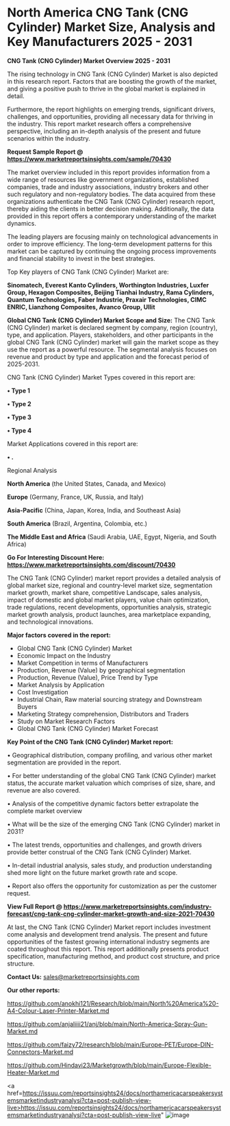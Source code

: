 # North America CNG Tank (CNG Cylinder) Market Size, Analysis and Key Manufacturers 2025 - 2031

<Strong> CNG Tank (CNG Cylinder) Market Overview 2025 - 2031</strong>

The rising technology in CNG Tank (CNG Cylinder) Market is also depicted in this research report. Factors that are boosting the growth of the market, and giving a positive push to thrive in the global market is explained in detail.

Furthermore, the report highlights on emerging trends, significant drivers, challenges, and opportunities, providing all necessary data for thriving in the industry. This report market research offers a comprehensive perspective, including an in-depth analysis of the present and future scenarios within the industry.

<strong>Request Sample Report @ <a href=https://www.marketreportsinsights.com/sample/70430>https://www.marketreportsinsights.com/sample/70430</a></strong>

The market overview included in this report provides information from a wide range of resources like government organizations, established companies, trade and industry associations, industry brokers and other such regulatory and non-regulatory bodies. The data acquired from these organizations authenticate the CNG Tank (CNG Cylinder) research report, thereby aiding the clients in better decision making. Additionally, the data provided in this report offers a contemporary understanding of the market dynamics.

The leading players are focusing mainly on technological advancements in order to improve efficiency. The long-term development patterns for this market can be captured by continuing the ongoing process improvements and financial stability to invest in the best strategies.

Top Key players of CNG Tank (CNG Cylinder) Market are:

<strong>Sinomatech, Everest Kanto Cylinders, Worthington Industries, Luxfer Group, Hexagon Composites, Beijing Tianhai Industry, Rama Cylinders, Quantum Technologies, Faber Industrie, Praxair Technologies, CIMC ENRIC, Lianzhong Composites, Avanco Group, Ullit</strong>

<strong><b>Global CNG Tank (CNG Cylinder) Market Scope and Size:</b></strong>
The CNG Tank (CNG Cylinder) market is declared segment by company, region (country), type, and application. Players, stakeholders, and other participants in the global CNG Tank (CNG Cylinder) market will gain the market scope as they use the report as a powerful resource. The segmental analysis focuses on revenue and product by type and application and the forecast period of 2025-2031.

CNG Tank (CNG Cylinder) Market Types covered in this report are:

<strong>• Type 1

• Type 2

• Type 3

• Type 4</strong>

Market Applications covered in this report are:

<strong>• .</strong> 

Regional Analysis

<strong>North America</strong> (the United States, Canada, and Mexico)

<strong>Europe</strong> (Germany, France, UK, Russia, and Italy)

<strong>Asia-Pacific</strong> (China, Japan, Korea, India, and Southeast Asia)

<strong>South America</strong> (Brazil, Argentina, Colombia, etc.)

<strong>The Middle East and Africa</strong> (Saudi Arabia, UAE, Egypt, Nigeria, and South Africa)

<strong>Go For Interesting Discount Here: <a href=https://www.marketreportsinsights.com/discount/70430>https://www.marketreportsinsights.com/discount/70430</a></strong>

The CNG Tank (CNG Cylinder) market report provides a detailed analysis of global market size, regional and country-level market size, segmentation market growth, market share, competitive Landscape, sales analysis, impact of domestic and global market players, value chain optimization, trade regulations, recent developments, opportunities analysis, strategic market growth analysis, product launches, area marketplace expanding, and technological innovations.

<strong><b>Major factors covered in the report:</b></strong>
<ul>
  <li>Global CNG Tank (CNG Cylinder) Market </li>
  <li>Economic Impact on the Industry</li>
  <li>Market Competition in terms of Manufacturers</li>
  <li>Production, Revenue (Value) by geographical segmentation</li>
  <li>Production, Revenue (Value), Price Trend by Type</li>
  <li>Market Analysis by Application</li>
  <li>Cost Investigation</li>
  <li>Industrial Chain, Raw material sourcing strategy and Downstream Buyers</li>
  <li>Marketing Strategy comprehension, Distributors and Traders</li>
  <li>Study on Market Research Factors</li>
  <li>Global CNG Tank (CNG Cylinder) Market Forecast</li>
</ul>

<strong><b>Key Point of the CNG Tank (CNG Cylinder) Market report:</b></strong>

• Geographical distribution, company profiling, and various other market segmentation are provided in the report.

• For better understanding of the global CNG Tank (CNG Cylinder) market status, the accurate market valuation which comprises of size, share, and revenue are also covered.

• Analysis of the competitive dynamic factors better extrapolate the complete market overview

• What will be the size of the emerging CNG Tank (CNG Cylinder) market in 2031?

• The latest trends, opportunities and challenges, and growth drivers provide better construal of the CNG Tank (CNG Cylinder) Market.

• In-detail industrial analysis, sales study, and production understanding shed more light on the future market growth rate and scope.

• Report also offers the opportunity for customization as per the customer request.

<strong><b>View Full Report @ <a href=https://www.marketreportsinsights.com/industry-forecast/cng-tank-cng-cylinder-market-growth-and-size-2021-70430>https://www.marketreportsinsights.com/industry-forecast/cng-tank-cng-cylinder-market-growth-and-size-2021-70430</a></b></strong>


At last, the CNG Tank (CNG Cylinder) Market report includes investment come analysis and development trend analysis. The present and future opportunities of the fastest growing international industry segments are coated throughout this report. This report additionally presents product specification, manufacturing method, and product cost structure, and price structure.

<strong>Contact Us:</strong>
sales@marketreportsinsights.com

<strong>Our other reports:</strong>

<a href=https://github.com/anokhi121/Research/blob/main/North%20America%20-A4-Colour-Laser-Printer-Market.md>https://github.com/anokhi121/Research/blob/main/North%20America%20-A4-Colour-Laser-Printer-Market.md</a>

<a href=https://github.com/anjaliiii21/anj/blob/main/North-America-Spray-Gun-Market.md>https://github.com/anjaliiii21/anj/blob/main/North-America-Spray-Gun-Market.md</a>

<a href=https://github.com/faizy72/research/blob/main/Europe-PET/Europe-DIN-Connectors-Market.md>https://github.com/faizy72/research/blob/main/Europe-PET/Europe-DIN-Connectors-Market.md</a>

<a href=https://github.com/Hindavi23/Marketgrowth/blob/main/Europe-Flexible-Heater-Market.md>https://github.com/Hindavi23/Marketgrowth/blob/main/Europe-Flexible-Heater-Market.md</a>

<a href=https://issuu.com/reportsinsights24/docs/northamericacarspeakersystemsmarketindustryanalysi?cta=post-publish-view-live>https://issuu.com/reportsinsights24/docs/northamericacarspeakersystemsmarketindustryanalysi?cta=post-publish-view-live</a>"
![image](https://github.com/user-attachments/assets/9ddbc0c6-5b9c-4555-b0a8-70df1dd39eed)
